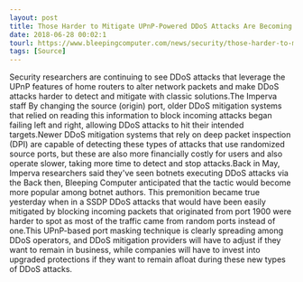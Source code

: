 ```yaml
---
layout: post
title: Those Harder to Mitigate UPnP-Powered DDoS Attacks Are Becoming a Reality
date: 2018-06-28 00:02:1
tourl: https://www.bleepingcomputer.com/news/security/those-harder-to-mitigate-upnp-powered-ddos-attacks-are-becoming-a-reality/
tags: [Source]
---
```

Security researchers are continuing to see DDoS attacks that leverage the UPnP features of home routers to alter network packets and make DDoS attacks harder to detect and mitigate with classic solutions.The Imperva staff By changing the source (origin) port, older DDoS mitigation systems that relied on reading this information to block incoming attacks began failing left and right, allowing DDoS attacks to hit their intended targets.Newer DDoS mitigation systems that rely on deep packet inspection (DPI) are capable of detecting these types of attacks that use randomized source ports, but these are also more financially costly for users and also operate slower, taking more time to detect and stop attacks.Back in May, Imperva researchers said they've seen botnets executing DDoS attacks via the Back then, Bleeping Computer anticipated that the tactic would become more popular among botnet authors. This premonition became true yesterday when in a SSDP DDoS attacks that would have been easily mitigated by blocking incoming packets that originated from port 1900 were harder to spot as most of the traffic came from random ports instead of one.This UPnP-based port masking technique is clearly spreading among DDoS operators, and DDoS mitigation providers will have to adjust if they want to remain in business, while companies will have to invest into upgraded protections if they want to remain afloat during these new types of DDoS attacks.